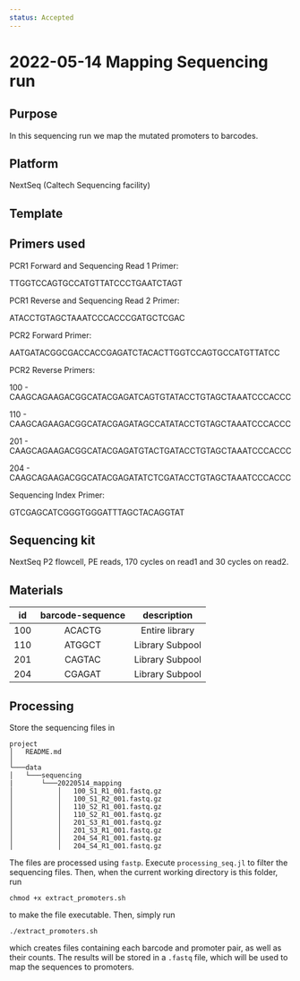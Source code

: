 ```yaml
---
status: Accepted
---
```


# 2022-05-14 Mapping Sequencing run

## Purpose

In this sequencing run we map the mutated promoters to barcodes.

## Platform

NextSeq (Caltech Sequencing facility)

## Template

## Primers used

PCR1 Forward and Sequencing Read 1 Primer:

TTGGTCCAGTGCCATGTTATCCCTGAATCTAGT

PCR1 Reverse and Sequencing Read 2 Primer:

ATACCTGTAGCTAAATCCCACCCGATGCTCGAC

PCR2 Forward Primer:

AATGATACGGCGACCACCGAGATCTACACTTGGTCCAGTGCCATGTTATCC

PCR2 Reverse Primers:

100 - CAAGCAGAAGACGGCATACGAGATCAGTGTATACCTGTAGCTAAATCCCACCC

110 - CAAGCAGAAGACGGCATACGAGATAGCCATATACCTGTAGCTAAATCCCACCC

201 - CAAGCAGAAGACGGCATACGAGATGTACTGATACCTGTAGCTAAATCCCACCC

204 - CAAGCAGAAGACGGCATACGAGATATCTCGATACCTGTAGCTAAATCCCACCC

Sequencing Index Primer:

GTCGAGCATCGGGTGGGATTTAGCTACAGGTAT

## Sequencing kit

NextSeq P2 flowcell, PE reads, 170 cycles on read1 and 30 cycles on read2.

## Materials

| **id** | **barcode-sequence** | **description** |
| :--: | :--: | :--: |
| 100 | ACACTG | Entire library |
| 110 | ATGGCT | Library Subpool |
| 201 | CAGTAC | Library Subpool |
| 204 | CGAGAT | Library Subpool |

## Processing
Store the sequencing files in

```
project
│   README.md  
│
└───data
│   └───sequencing
|       └───20220514_mapping
│           │   100_S1_R1_001.fastq.gz
│           │   100_S1_R2_001.fastq.gz
│           │   110_S2_R1_001.fastq.gz
│           │   110_S2_R1_001.fastq.gz
│           │   201_S3_R1_001.fastq.gz
│           │   201_S3_R1_001.fastq.gz
│           │   204_S4_R1_001.fastq.gz
│           │   204_S4_R1_001.fastq.gz

```

The files are processed using `fastp`. Execute `processing_seq.jl` to filter the sequencing files. Then, when the current working directory is this folder, run 

```
chmod +x extract_promoters.sh
```

to make the file executable. Then, simply run

```
./extract_promoters.sh
```

which creates files containing each barcode and promoter pair, as well as their counts. The results will be stored in a `.fastq` file, which will be used to map the sequences to promoters.